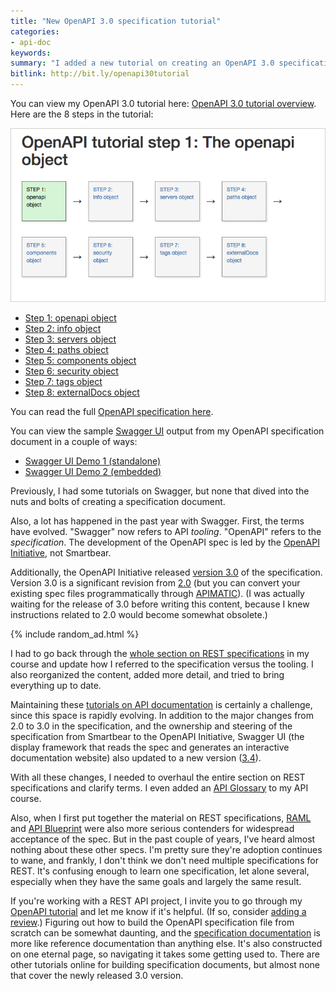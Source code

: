 ```yaml
---
title: "New OpenAPI 3.0 specification tutorial"
categories:
- api-doc
keywords:
summary: "I added a new tutorial on creating an OpenAPI 3.0 specification document in my API course. (OpenAPI was formerly referred to as Swagger.) The tutorial has 8 steps and guides you through the process of creating the specification document in the context of a sample weather API. Additionally, I explain how the specification fields get displayed in Swagger UI. Swagger UI is the display framework that reads the OpenAPI spec and generates an interactive documentation website."
bitlink: http://bit.ly/openapi30tutorial
---
```


You can view my OpenAPI 3.0 tutorial here: [OpenAPI 3.0 tutorial overview](http://idratherbewriting.com/learnapidoc/pubapis_openapi_tutorial_overview.html). Here are the 8 steps in the tutorial:

<a href="http://idratherbewriting.com/learnapidoc/pubapis_openapi_step1_openapi_object.html"><img src="/images/open-api-tutorial-workflow.png"/></a>

* [Step 1: openapi object](http://idratherbewriting.com/learnapidoc/pubapis_openapi_step1_openapi_object.html)
* [Step 2: info object](http://idratherbewriting.com/learnapidoc/pubapis_openapi_step2_info_object.html)
* [Step 3: servers object](http://idratherbewriting.com/learnapidoc/pubapis_openapi_step3_servers_object)
* [Step 4: paths object](http://idratherbewriting.com/learnapidoc/pubapis_openapi_step4_paths_object.html)
* [Step 5: components object](http://idratherbewriting.com/learnapidoc/pubapis_openapi_step5_components_object.html)
* [Step 6: security object](http://idratherbewriting.com/learnapidoc/pubapis_openapi_step6_security_object.html)
* [Step 7: tags object](http://idratherbewriting.com/learnapidoc/pubapis_openapi_step7_tags_object.html)
* [Step 8: externalDocs object](http://idratherbewriting.com/learnapidoc/pubapis_openapi_step8_external_docs_object.html)

You can read the full [OpenAPI specification here](https://github.com/OAI/OpenAPI-Specification/blob/master/versions/3.0.0.md).

You can view the sample [Swagger UI](https://github.com/swagger-api/swagger-ui) output from my OpenAPI specification document in a couple of ways:

* [Swagger UI Demo 1 (standalone)](http://idratherbewriting.com/learnapidoc/assets/files/swagger/)
* [Swagger UI Demo 2 (embedded)](http://idratherbewriting.com/learnapidoc/pubapis_swagger_embedded.html)

Previously, I had some tutorials on Swagger, but none that dived into the nuts and bolts of creating a specification document.

Also, a lot has happened in the past year with Swagger. First, the terms have evolved. "Swagger" now refers to API *tooling*. "OpenAPI" refers to the *specification*. The development of the OpenAPI spec is led by the [OpenAPI Initiative](https://www.openapis.org/), not Smartbear.

Additionally, the OpenAPI Initiative released [version 3.0](https://github.com/OAI/OpenAPI-Specification/blob/master/versions/3.0.0.md) of the specification. Version 3.0 is a significant revision from [2.0](https://github.com/OAI/OpenAPI-Specification/blob/master/versions/2.0.md) (but you can convert your existing spec files programmatically through [APIMATIC](https://apimatic.io/)). (I was actually waiting for the release of 3.0 before writing this content, because I knew instructions related to 2.0 would become somewhat obsolete.)

{% include random_ad.html %}

I had to go back through the [whole section on REST specifications](http://idratherbewriting.com/learnapidoc/pubapis_rest_specification_formats.html) in my course and update how I referred to the specification versus the tooling. I also reorganized the content, added more detail, and tried to bring everything up to date.

Maintaining these [tutorials on API documentation](http://idratherbewriting.com/learnapidoc/) is certainly a challenge, since this space is rapidly evolving. In addition to the major changes from 2.0 to 3.0 in the specification, and the ownership and steering of the specification from Smartbear to the OpenAPI Initiative, Swagger UI (the display framework that reads the spec and generates an interactive documentation website) also updated to a new version ([3.4](https://github.com/swagger-api/swagger-ui/tree/v3.4.3)).

With all these changes, I needed to overhaul the entire section on REST specifications and clarify terms. I even added an [API Glossary](http://idratherbewriting.com/learnapidoc/api-glossary.html) to my API course.

Also, when I first put together the material on REST specifications, [RAML](http://idratherbewriting.com/learnapidoc/pubapis_raml.html) and [API Blueprint](http://idratherbewriting.com/learnapidoc/pubapis_api_blueprint.html) were also more serious contenders for widespread acceptance of the spec. But in the past couple of years, I've heard almost nothing about these other specs. I'm pretty sure they're adoption continues to wane, and frankly, I don't think we don't need multiple specifications for REST. It's confusing enough to learn one specification, let alone several, especially when they have the same goals and largely the same result.

If you're working with a REST API project, I invite you to go through my [OpenAPI tutorial](http://idratherbewriting.com/learnapidoc/pubapis_openapi_tutorial_overview.html) and let me know if it's helpful. (If so, consider [adding a review](https://idratherbewriting.wufoo.com/forms/sxgxvqb1ahtv6q/).) Figuring out how to build the OpenAPI specification file from scratch can be somewhat daunting, and the [specification documentation](https://github.com/OAI/OpenAPI-Specification) is more like reference documentation than anything else. It's also constructed on one eternal page, so navigating it takes some getting used to. There are other tutorials online for building specification documents, but almost none that cover the newly released 3.0 version.

